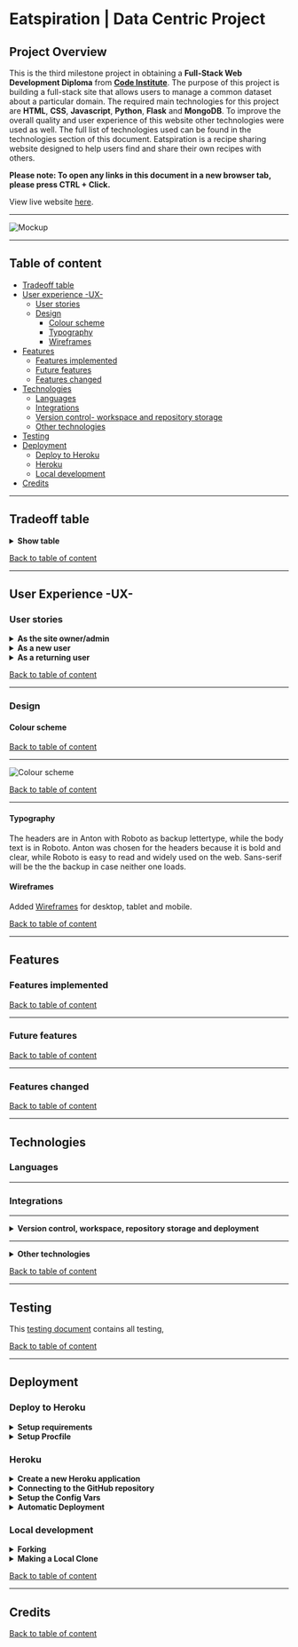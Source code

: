 # Eatspiration | Data Centric Project 

## Project Overview

This is the third milestone project in obtaining a **Full-Stack Web Development Diploma** from  **[Code Institute](https://codeinstitute.net/)**. The purpose of this project is building a full-stack site that allows users to manage a common dataset about a particular domain. The required main technologies for this project are **HTML**, **CSS**, **Javascript**, **Python**, **Flask** and **MongoDB**. To improve the overall quality and user experience of this website other technologies were used as well. The full list of technologies used can be found in the technologies section of this document. 
Eatspiration is a recipe sharing website designed to help users find and share their own recipes with others.

**Please note: To open any links in this document in a new browser tab, please press CTRL + Click.**

View live website [here](https://eatspiration.herokuapp.com/).

---

![Mockup](/)

---

## Table of content

- [Tradeoff table](#tradeoff-table)
- [User experience -UX-](#user-experience--ux-)
  - [User stories](#user-stories)
  - [Design](#design)
    - [Colour scheme](#colour-scheme)
    - [Typography](#typography)
    - [Wireframes](#wireframes)
- [Features](#features)
  - [Features implemented](#features-implemented)
  - [Future features](#future-features)
  - [Features changed](#features-changed)
- [Technologies](#technologies)
  - [Languages](#languages)
  - [Integrations](#integrations)
  - [Version control- workspace and repository storage](#version-control--workspace-and-repository-storage)
  - [Other technologies](#other-technologies)
- [Testing](#testing)
- [Deployment](#deployment)
  - [Deploy to Heroku](#deploy-to-heroku)
  - [Heroku](#heroku)
  - [Local development](#local-development)
- [Credits](#credits)


---

## Tradeoff table

<details>
<summary><b>Show table</b></summary>

Opportunity/Problem | Importance | Viability/Feasibility
--------------------|------------|-----------
The website being aesthetically pleasing | 5 | 5
User being able to log in/out to be able to use CRUD functionality | 5 | 5
An admin user being able to edit/delete any users data | 5 | 5
User being able to browse their own recipes as well as recipes added by other users | 5 | 5
User being able to search for recipes based on various searching criteria | 5 | 5
User being able to rate other recipes | 5 | 3
User can contact site owner/admin | 3 | 5

</details>

[Back to table of content](#Table-of-Content) 

---

## User Experience -UX-

  ### User stories

<details>
<summary><b>As the site owner/admin</b></summary>

- As the owner/admin of the website, I want to be able to edit content to ensure it is conform the rules of the website.
- As the owner/admin of the website, I want the users of the website to have a positive user experience so that the community grows.
- As the owner/admin of the website, I want the users to be able to easily find, add, edit and be able to delete (their own) recipes to increase the number of recipes that are shared between users of the website.

</details>

<details>
<summary><b>As a new user</b></summary>

- As a new user, I want the website to be easily accessible from browsers of mobile devices as well as desktop.
- As a new user, I want to be able to easily see how to use the website, so I can start using the website effortlessly.
- As a new user, I want to be able to register with the site so that I can upload new recipes.
- As a newly registered user, I want to be able to log into my account so that I can access my recipes.

</details>

<details>
<summary><b>As a returning user</b></summary>

- As a returning user, I want to be able to search recipes by name so that I can find specific dishes.
- As a returning user, I want to be able to search recipes on cuisine type.
- As a returning user, I want to be able to be able to filter recipes based on cooking time.
- As a returning user, I want to be able to save my favourite recipes so that I can quickly find them again in the future.
- As a returning user, I want to be able to easily add, edit or delete my own recipes.
- As a returning user, I want feedback from the website when I add, edit or delete my recipes to show that my input is successfully processed.
- As a returning user, I want to be able to log out of the site when I am done using it.

</details>

[Back to table of content](#Table-of-Content)

---

### Design

  #### Colour scheme



[Back to table of content](#table-of-content)

---

![Colour scheme]()

[Back to table of content](#table-of-content)

---

  #### Typography

The headers are in Anton with Roboto as backup lettertype, while the body text is in Roboto. Anton was chosen for the headers because it is bold and clear, while Roboto is easy to read and widely used on the web. Sans-serif will be the the backup in case neither one loads.

  #### Wireframes

Added [Wireframes](https://github.com/nowane/eatspiration/blob/main/docs/wireframes/wireframes-ms3.pdf) for desktop, tablet and mobile.

[Back to table of content](#table-of-content)

---

## Features

### Features implemented



[Back to table of content](#table-of-content)

---

### Future features 



[Back to table of content](#table-of-content)

---

### Features changed




[Back to table of content](#table-of-content)

---

## Technologies

  ### Languages



---

  ### Integrations



---

<details>
<summary><b>Version control, workspace, repository storage and deployment</b></summary>

- [Git](https://git-scm.com/) - Version control software used to commit and push code to the GitHub repository where the source code is stored.
- [Gitpod](https://www.gitpod.io/) - Main workspace IDE (Integrated Development Environment).
- [GitHub](https://github.com/) - Used to store the project repository and deploy the website via github pages.
- [Heroku](https://www.heroku.com/platform) - Platform used to deploy this project.

</details>

---

<details>
<summary><b>Other technologies</b></summary>

- [Balsamiq](https://balsamiq.com/) - Used to create wireframes for the UX stage of the project.
- [Google Chrome Developer Tools](https://developer.chrome.com/docs/devtools/) - Used throughout building the project testing responsiveness and debugging.
- [Slack](https://slack.com/intl/en-nl/) - Used to look up answers to all kind of questions.

</details>

[Back to table of content](#table-of-content)

---

## Testing

This [testing document](https://github.com/nowane/eatspiration/blob/main/TESTING.md)  contains all testing,

[Back to table of content](#table-of-content)

---

## Deployment

### Deploy to Heroku

<details>
<summary><b>Setup requirements</b></summary>

Make sure "requirements.txt" is always up to date.  
Requirements.txt tells Heroku what resources are needed to run the app.

1.  Go to the Bash Terminal.
2.  Type the following: ```pip3 freeze --local > requirements.txt``` 
3.  Push all changes to GitHub.

</details>

<details>
<summary><b>Setup Procfile</b></summary>

Heroku looks for this Procfile to find out which file runs the app and how to run it.

1.  Go to the Bash Terminal.
2.  Type the following: ```echo web: python app.py > Procfile```
3.  Open the Procfile and delete an empty line if there is one. It could potentially cause problems with Heroku.
4.  Push the file to GitHub.

</details>

### Heroku

<details>
<summary><b>Create a new Heroku application</b></summary>

1.  Go to the Heroku Dashboard.
2.  Click New.
3.  Select to create a new app.
4.  The Heroku app name must be unique, use "–" instead of spaces, and use lower case letters.
5.  "eatspiration" is the name of this application.
6.  Select the region closest to you.
7.  Click "create app".

</details>

<details>
<summary><b>Connecting to the GitHub repository</b></summary>

You can connect in different ways, like via the Heroku Command Line Interface as explained on the Heroku site. It's simpler however to deploy the site from Github. This way you only need to push to GitHub.

1.  Select Github, from the "Deployment method" section, on the "Deploy" tab.
2.  Make sure your GitHub ID is displayed and then enter the GitHub repository name "eatspiration" and click search.
3.  Once it finds the repository, click connect, to connect to the repository.

</details>

<details>
<summary><b>Setup the Config Vars</b></summary>

Because of the hidden environment variables inside the env file which are not available to Heroku, attempting to deploy at this stage would result in application errors. 

1.  Click on "Settings".
2.  Click on "Reveal Config Vars".
3.  Here we tell Heroku what secret variables are required. 
Add the Key-Value pairs as follows, without quotes:
``` 
    IP : 0.0.0.0   
    PORT: 5000   
    SECRET_KEY: ################
    MONGO_URI : mongodb+srv://root:<MONGO-PASSWORD>@myfirstcluster.ugdke.mongodb.net/<APP-NAME>?retryWrites=true&w=majority   
    MONGO_DBNAME: app_name
```  
**Note: you will get this information from the local copy of the env file.**

</details>

<details>
<summary><b>Automatic Deployment</b></summary>

Once the Config Vars has been entered you are ready for automatic deployment.

1.  Click on the "Deploy" tab.
2.  Click "Enable Automatic Deploys".
3.  Select the master branch.
4.  Click "Deploy Branch".

The project is now deployed.

</details>

### Local development

<details>
<summary><b>Forking</b></summary>

You can make a copy of the GitHub Repository by "forking" the original repository onto your own account, where changes can be made without affecting the original repository by taking the following steps: 
   
1. Login to your account on [GitHub](https://github.com/).
2. Locate the [repository](https://github.com/nowane/eatspiration) of this project.
3. On the right-hand side of the repository name, you'll see the "Fork" button.
4. This will create a copy in your personal repository.
5. Once you're finished making changes, return to original repository and press "New Pull Request" to request your changes to be merged into the original project.

</details>

<details>
<summary><b>Making a Local Clone</b></summary>

1. Log in to [GitHub](https://github.com). 
2. Locate the [GitHub repository](https://github.com/nowane/eatspiration).
3. Underneath the repository name, click "Code".
4. To clone the repository, select "HTTPS" and copy the link.
5. Open Git Bash.
6. Change the current working directory to the location where you want the cloned directory to be made.
7. Type "git clone", and then paste the URL copied from step 4.
```
    git clone https://github.com/nowane/eatspiration
```
7. After pressing the "Enter" key, your local clone will be created.
8. Change into the directory being created.

Click [Here](https://help.github.com/en/github/creating-cloning-and-archiving-repositories/cloning-a-repository) for more information about cloning repositories. 

</details>

[Back to table of content](#table-of-content)

---

## Credits



[Back to table of content](#table-of-content)